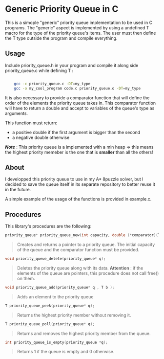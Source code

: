 # Generic Priority Queue in C

This is a simople "generic" priority queue implementation to be used in C programs. The "generic" aspect is implemented by using a undefined T macro for the type of the priority queue's items. The user must then define the T type outside the program and compile everything.

## Usage 

Include priority_queue.h in your program and compile it along side priority_queue.c while defining T :

``` bash

    gcc -c priority_queue.c -DT=my_type
    gcc -o my_cool_program code.c priority_queue.o -DT=my_type

```

It is also necessary to provide a comparator function that will define the order of the elements the priority queue takes in. This comparator function will have to return a double and accept to variables of the queue's type as arguments.


This function must return: 
 - a positive double if the first argument is bigger than the second
 - a negative double otherwise


***Note*** : This priority queue is a implemented with a min heap => this means the highest priority memeber is the one that is **smaller** than all the others!

## About

I developped this priority queue to use in my A* 8puzzle solver, but I decided to save the queue itself in its separate repository to better reuse it in the future.

A simple example of the usage of the functions is provided in example.c.

## Procedures

This library's procedures are the following:

```C 
priority_queue* priority_queue_new(int capacity, double (*comparator)(T,T)); 
```

> Creates and returns a pointer to a priority queue. The initial capacity of the queue and the comparator function must be provided.

```C 
void priority_queue_delete(priority_queue* q); 
```
> Deletes the priority queue along with its data. **Attention** : if the elements of the queue are pointers, this procedure does not call free() on them.  

```C 
void priority_queue_add(priority_queue* q , T b ); 
```

> Adds an element to the priority queue

```C 
T priority_queue_peek(priority_queue* q); 
```
> Returns the highest priority member without removing it.

```C 
T priority_queue_poll(priority_queue* q); 
```

> Returns and removes the highest priority member from the queue.

```C 
int priority_queue_is_empty(priority_queue *q); 
```
> Returns 1 if the queue is empty and 0 otherwise.


